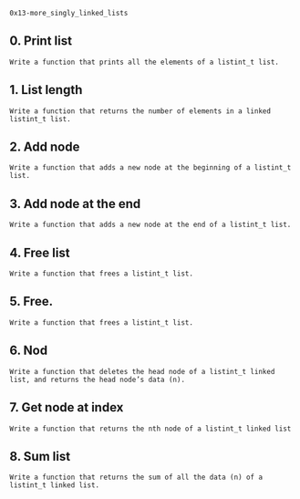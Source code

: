 `0x13-more_singly_linked_lists`

## 0. Print list
`Write a function that prints all the elements of a listint_t list.`

## 1. List length
`Write a function that returns the number of elements in a linked listint_t list.`

## 2. Add node
`Write a function that adds a new node at the beginning of a listint_t list.`

## 3. Add node at the end
`Write a function that adds a new node at the end of a listint_t list.`

## 4. Free list
`Write a function that frees a listint_t list.`

## 5. Free.
`Write a function that frees a listint_t list.`

## 6. Nod
`Write a function that deletes the head node of a listint_t linked list, and returns the head node’s data (n).`

## 7. Get node at index
`Write a function that returns the nth node of a listint_t linked list`

## 8. Sum list
`Write a function that returns the sum of all the data (n) of a listint_t linked list.`

